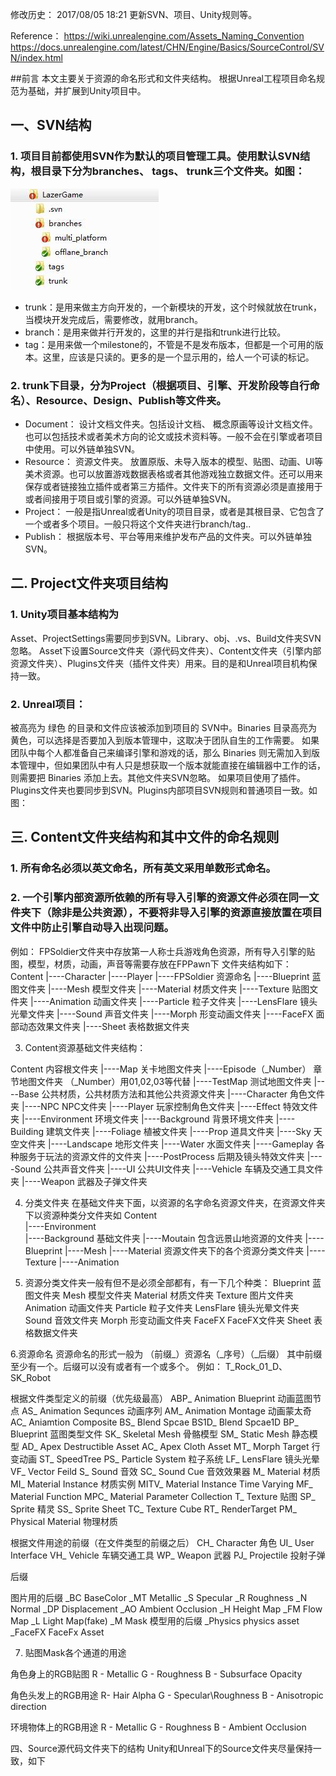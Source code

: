 修改历史： 
2017/08/05 18:21  更新SVN、项目、Unity规则等。

Reference：
https://wiki.unrealengine.com/Assets_Naming_Convention
https://docs.unrealengine.com/latest/CHN/Engine/Basics/SourceControl/SVN/index.html

##前言
本文主要关于资源的命名形式和文件夹结构。 根据Unreal工程项目命名规范为基础，并扩展到Unity项目中。

## 一、SVN结构

### 1. 项目目前都使用SVN作为默认的项目管理工具。使用默认SVN结构，根目录下分为branches、 tags、 trunk三个文件夹。如图：

![001](images/asset_name_01.jpg)

* trunk：是用来做主方向开发的，一个新模块的开发，这个时候就放在trunk，当模块开发完成后，需要修改，就用branch。 
* branch：是用来做并行开发的，这里的并行是指和trunk进行比较。
* tag：是用来做一个milestone的，不管是不是发布版本，但都是一个可用的版本。这里，应该是只读的。更多的是一个显示用的，给人一个可读的标记。

### 2. trunk下目录，分为Project（根据项目、引擎、开发阶段等自行命名）、Resource、Design、Publish等文件夹。

* Document： 设计文档文件夹。包括设计文档、 概念原画等设计文档文件。也可以包括技术或者美术方向的论文或技术资料等。一般不会在引擎或者项目中使用。可以外链单独SVN。
* Resource： 资源文件夹。 放置原版、未导入版本的模型、贴图、动画、UI等美术资源。也可以放置游戏数据表格或者其他游戏独立数据文件。还可以用来保存或者链接独立插件或者第三方插件。文件夹下的所有资源必须是直接用于或者间接用于项目或引擎的资源。可以外链单独SVN。
* Project： 一般是指Unreal或者Unity的项目目录，或者是其根目录、它包含了一个或者多个项目。一般只将这个文件夹进行branch/tag..
* Publish： 根据版本号、平台等用来维护发布产品的文件夹。可以外链单独SVN。

## 二. Project文件夹项目结构
### 1. Unity项目基本结构为

Asset、ProjectSettings需要同步到SVN。Library、obj、.vs、Build文件夹SVN忽略。
Asset下设置Source文件夹（源代码文件夹）、Content文件夹（引擎内部资源文件夹）、Plugins文件夹（插件文件夹）用来。目的是和Unreal项目机构保持一致。
### 2. Unreal项目：

被高亮为 绿色 的目录和文件应该被添加到项目的 SVN中。Binaries 目录高亮为 黄色，可以选择是否要加入到版本管理中，这取决于团队自生的工作需要。 如果团队中每个人都准备自己来编译引擎和游戏的话，那么 Binaries 则无需加入到版本管理中，但如果团队中有人只是想获取一个版本就能直接在编辑器中工作的话，则需要把 Binaries 添加上去。其他文件夹SVN忽略。
如果项目使用了插件。Plugins文件夹也要同步到SVN。Plugins内部项目SVN规则和普通项目一致。如图：

## 三. Content文件夹结构和其中文件的命名规则
### 1. 所有命名必须以英文命名，所有英文采用单数形式命名。
### 2. 一个引擎内部资源所依赖的所有导入引擎的资源文件必须在同一文件夹下（除非是公共资源），不要将非导入引擎的资源直接放置在项目文件中防止引擎自动导入出现问题。
例如： FPSoldier文件夹中存放第一人称士兵游戏角色资源，所有导入引擎的贴图，模型，材质，动画，声音等需要存放在FPPawn下
文件夹结构如下：
Content
|----Character
|----Player
|----FPSoldier		  资源命名
|----Blueprint		蓝图文件夹
|----Mesh			模型文件夹
|----Material		材质文件夹
|----Texture		贴图文件夹
|----Animation		动画文件夹
|----Particle		粒子文件夹
|----LensFlare		镜头光晕文件夹
|----Sound		声音文件夹
|----Morph		形变动画文件夹
|----FaceFX		面部动态效果文件夹
|----Sheet			表格数据文件夹

3. Content资源基础文件夹结构：

Content						内容根文件夹
|----Map						关卡地图文件夹
|----Episode（_Number）	 章节地图文件夹   （_Number）用01,02,03等代替
|----TestMap				 测试地图文件夹
|----Base						公共材质，公共材质方法和其他公共资源文件夹
|----Character					角色文件夹
|----NPC					 NPC文件夹
|----Player				 玩家控制角色文件夹
|----Effect						特效文件夹
|----Environment				环境文件夹
|----Background			 背景环境文件夹
|----Building				 建筑文件夹
|----Foliage				 植被文件夹
|----Prop					 道具文件夹
|----Sky					 天空文件夹
|----Landscape				 地形文件夹
|----Water				 水面文件夹
|----Gameplay					各种服务于玩法的资源文件的文件夹
|----PostProcess				后期及镜头特效文件夹
|----Sound					公共声音文件夹
|----UI						公共UI文件夹
|----Vehicle					车辆及交通工具文件夹
|----Weapon					武器及子弹文件夹

4. 分类文件夹
在基础文件夹下面，以资源的名字命名资源文件夹，在资源文件夹下以资源种类分文件夹如
Content		
|----Environment				
|----Background                 基础文件夹
|----Moutain				包含远景山地资源的文件夹
|----Blueprint
|----Mesh
|----Material				资源文件夹下的各个资源分类文件夹
|----Texture
|----Animation

5. 资源分类文件夹一般有但不是必须全部都有，有一下几个种类：
Blueprint 蓝图文件夹
Mesh 模型文件夹
Material 材质文件夹
Texture 图片文件夹
Animation 动画文件夹
Particle 粒子文件夹
LensFlare 镜头光晕文件夹
Sound 音效文件夹
Morph 形变动画文件夹
FaceFX FaceFX文件夹
Sheet 表格数据文件夹

6.资源命名
资源命名的形式一般为
（前缀_）资源名（_序号）（_后缀）
其中前缀至少有一个。后缀可以没有或者有一个或多个。
例如： T_Rock_01_D、SK_Robot

根据文件类型定义的前缀（优先级最高）
ABP_ Animation Blueprint 动画蓝图节点
AS_ Animation Sequnces 动画序列
AM_ Animation Montage 动画蒙太奇
AC_ Aniamtion Composite
BS_ Blend Spcae
BS1D_ Blend Spcae1D
BP_ Blueprint 蓝图类型文件
SK_ Skeletal Mesh 骨骼模型
SM_ Static Mesh 静态模型
AD_ Apex Destructible Asset
AC_ Apex Cloth Asset
MT_ Morph Target 行变动画
ST_ SpeedTree
PS_ Particle System 粒子系统
LF_ LensFlare 镜头光晕
VF_ Vector Feild
S_ Sound 音效
SC_ Sound Cue 音效效果器
M_ Material 材质
MI_ Material Instance 材质实例
MITV_ Material Instance Time Varying
MF_ Material Function
MPC_ Material Parameter Collection
T_ Texture 贴图
SP_ Sprite 精灵
SS_ Sprite Sheet
TC_ Texture Cube
RT_ RenderTarget
PM_ Physical Material 物理材质

根据文件用途的前缀（在文件类型的前缀之后）
CH_ Character 角色
UI_ User Interface
VH_ Vehicle 车辆交通工具
WP_ Weapon 武器
PJ_ Projectile 投射子弹

后缀

图片用的后缀
_BC BaseColor
_MT Metallic
_S Specular
_R Roughness
_N Normal
_DP Displacement
_AO Ambient Occlusion
_H Height Map
_FM Flow Map
_L Light Map(fake)
_M Mask
模型用的后缀
_Physics physics asset
_FaceFX FaceFx Asset

7. 贴图Mask各个通道的用途

角色身上的RGB贴图
R - Metallic
G - Roughness
B - Subsurface Opacity

角色头发上的RGB用途
R- Hair Alpha
G - Specular\Roughness
B - Anisotropic direction

环境物体上的RGB用途
R - Metallic
G - Roughness
B - Ambient Occlusion

四、Source源代码文件夹下的结构
Unity和Unreal下的Source文件夹尽量保持一致，如下

